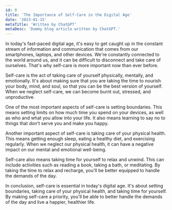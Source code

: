 ```yaml
---
id: 0
title: 'The Importance of Self-Care in the Digital Age'
date: '2023-01-15'
metaTitle: 'Written by ChatGPT'
metaDesc: 'Dummy blog article written by ChatGPT.'
---
```


In today's fast-paced digital age, it's easy to get caught up in the constant stream of information and communication that comes from our smartphones, laptops, and other devices. We're constantly connected to the world around us, and it can be difficult to disconnect and take care of ourselves. That's why self-care is more important now than ever before.

Self-care is the act of taking care of yourself physically, mentally, and emotionally. It's about making sure that you are taking the time to nourish your body, mind, and soul, so that you can be the best version of yourself. When we neglect self-care, we can become burnt out, stressed, and unproductive.

One of the most important aspects of self-care is setting boundaries. This means setting limits on how much time you spend on your devices, as well as who and what you allow into your life. It also means learning to say no to things that don't serve you and make you happy.

Another important aspect of self-care is taking care of your physical health. This means getting enough sleep, eating a healthy diet, and exercising regularly. When we neglect our physical health, it can have a negative impact on our mental and emotional well-being.

Self-care also means taking time for yourself to relax and unwind. This can include activities such as reading a book, taking a bath, or meditating. By taking the time to relax and recharge, you'll be better equipped to handle the demands of the day.

In conclusion, self-care is essential in today's digital age. It's about setting boundaries, taking care of your physical health, and taking time for yourself. By making self-care a priority, you'll be able to better handle the demands of the day and live a happier, healthier life.